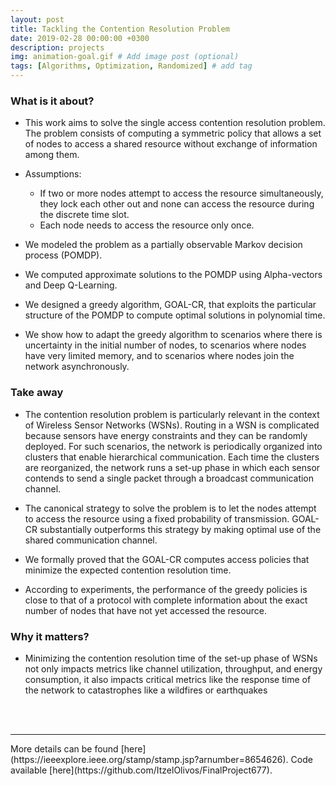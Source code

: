 ```yaml
---
layout: post
title: Tackling the Contention Resolution Problem
date: 2019-02-28 00:00:00 +0300
description: projects
img: animation-goal.gif # Add image post (optional)
tags: [Algorithms, Optimization, Randomized] # add tag
---
```

### What is it about?

* This work aims to solve the single access contention resolution problem. The problem consists of computing a symmetric policy that allows a set of nodes to access a shared resource without exchange of information among them. 

* Assumptions:
    * If two or more nodes attempt to access the resource simultaneously, they lock each other out and none can access the resource during the discrete time slot. 
    * Each node needs to access the resource only once.

* We modeled the problem as a partially observable Markov decision process (POMDP). 

* We computed approximate solutions to the POMDP using Alpha-vectors and Deep Q-Learning.

* We designed a greedy algorithm, GOAL-CR, that exploits the particular structure of the POMDP to compute optimal solutions in polynomial time.

* We show how to adapt the greedy algorithm to scenarios where there is uncertainty in the initial number of nodes, to scenarios where nodes have very limited memory, and to scenarios where nodes join the network asynchronously. 

### Take away

* The contention resolution problem is particularly relevant in the context of Wireless Sensor Networks (WSNs). Routing in a WSN is complicated because sensors have energy constraints and they can be randomly deployed. For such scenarios, the network is periodically organized into clusters that enable hierarchical communication. Each time the clusters are reorganized, the network runs a set-up phase in which each sensor contends to send a single packet through a broadcast communication channel.

* The canonical strategy to solve the problem is to let the nodes attempt to access the resource using a fixed probability of transmission. GOAL-CR substantially outperforms this strategy by making optimal use of the shared communication channel. 

* We formally proved that the GOAL-CR computes access policies that minimize the expected contention resolution time. 

* According to experiments, the performance of the greedy policies is close to that of a protocol with complete information about the exact number of nodes that have not yet accessed the resource.

### Why it matters?

* Minimizing the contention resolution time of the set-up phase of WSNs not only impacts metrics like channel utilization, throughput, and energy consumption, it also impacts critical metrics like the response time of the network to catastrophes like a wildfires or earthquakes 

<br>
<br>
<hr />
More details can be found [here](https://ieeexplore.ieee.org/stamp/stamp.jsp?arnumber=8654626). Code available [here](https://github.com/ItzelOlivos/FinalProject677).